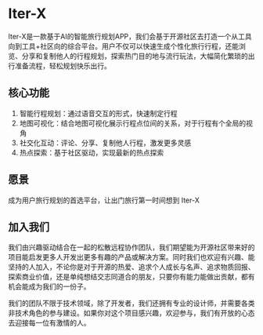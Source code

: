 # Iter-X
Iter-X是一款基于AI的智能旅行规划APP，我们会基于开源社区去打造一个从工具向到工具+社区向的综合平台。用户不仅可以快速生成个性化旅行行程，还能浏览、分享和复制他人的行程规划，探索热门目的地与流行玩法，大幅简化繁琐的出行准备流程，轻松规划快乐出行。

## 核心功能

1. 智能行程规划：通过语音交互的形式，快速制定行程
2. 地图可视化：结合地图可视化展示行程点位间的关系，对于行程有个全局的视角
3. 社交化互动：评论、分享、复制他人行程，激发更多灵感
4. 热点探索：基于社区驱动，实现最新的热点探索

## 愿景

成为用户旅行规划的首选平台，让出门旅行第一时间想到 Iter-X

## 加入我们

我们由兴趣驱动结合在一起的松散远程协作团队，我们期望能为开源社区带来好的项目能启发更多人开发出更多有趣的产品或解决方案。同时我们也欢迎有兴趣、能坚持的人加入，不论你是对于开源的热爱、追求个人成长与名声、追求物质回报、探索商业价值，还是单纯想结交志同道合的朋友，只要你有能力能做出贡献，都有机会能成为我们的一份子。

我们的团队不限于技术领域，除了开发者，我们还拥有专业的设计师，并需要各类非技术角色的参与建设。如果你对这个项目感兴趣，欢迎参与，我们有开放的心态去迎接每一位有激情的人。
